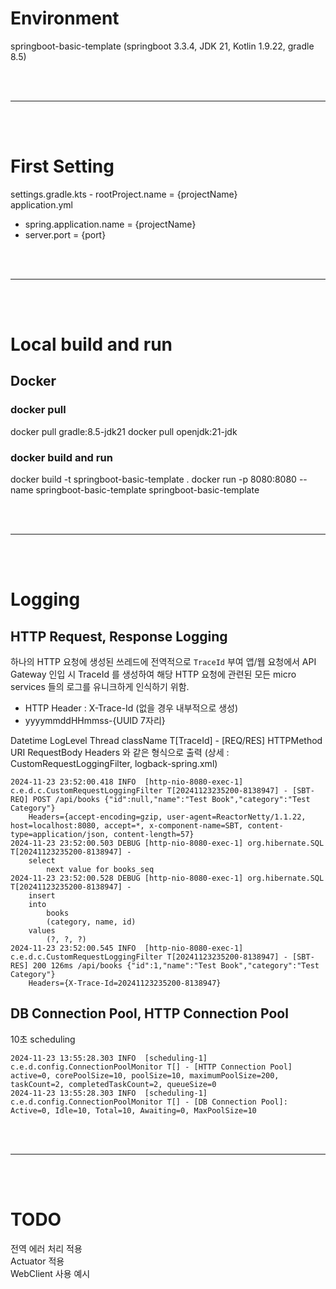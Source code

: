 # Environment
springboot-basic-template 
(springboot 3.3.4, JDK 21, Kotlin 1.9.22, gradle 8.5)

<br>
<br>

---

<br>
<br>

# First Setting
settings.gradle.kts - rootProject.name = {projectName}  <br>
application.yml <br>
- spring.application.name = {projectName}
- server.port = {port}

<br>
<br>

---

<br>
<br>

# Local build and run

## Docker

### docker pull
docker pull gradle:8.5-jdk21
docker pull openjdk:21-jdk

### docker build and run
docker build -t springboot-basic-template .
docker run -p 8080:8080 --name springboot-basic-template springboot-basic-template


<br>
<br>

---

<br>
<br>


# Logging

## HTTP Request, Response Logging
하나의 HTTP 요청에 생성된 쓰레드에 전역적으로 `TraceId` 부여
앱/웹 요청에서 API Gateway 인입 시 TraceId 를 생성하여 해당 HTTP 요청에 관련된 모든 micro services 들의 로그를 유니크하게 인식하기 위함.
- HTTP Header : X-Trace-Id    (없을 경우 내부적으로 생성)
- yyyymmddHHmmss-{UUID 7자리}

Datetime LogLevel Thread className T[TraceId] - [REQ/RES] HTTPMethod URI RequestBody 
    Headers
와 같은 형식으로 출력 (상세 : CustomRequestLoggingFilter, logback-spring.xml)
```
2024-11-23 23:52:00.418 INFO  [http-nio-8080-exec-1] c.e.d.c.CustomRequestLoggingFilter T[20241123235200-8138947] - [SBT-REQ] POST /api/books {"id":null,"name":"Test Book","category":"Test Category"}
    Headers={accept-encoding=gzip, user-agent=ReactorNetty/1.1.22, host=localhost:8080, accept=*, x-component-name=SBT, content-type=application/json, content-length=57}
2024-11-23 23:52:00.503 DEBUG [http-nio-8080-exec-1] org.hibernate.SQL T[20241123235200-8138947] - 
    select
        next value for books_seq
2024-11-23 23:52:00.528 DEBUG [http-nio-8080-exec-1] org.hibernate.SQL T[20241123235200-8138947] - 
    insert 
    into
        books
        (category, name, id) 
    values
        (?, ?, ?)    
2024-11-23 23:52:00.545 INFO  [http-nio-8080-exec-1] c.e.d.c.CustomRequestLoggingFilter T[20241123235200-8138947] - [SBT-RES] 200 126ms /api/books {"id":1,"name":"Test Book","category":"Test Category"}
    Headers={X-Trace-Id=20241123235200-8138947}    
```

## DB Connection Pool, HTTP Connection Pool
10초 scheduling

```
2024-11-23 13:55:28.303 INFO  [scheduling-1] c.e.d.config.ConnectionPoolMonitor T[] - [HTTP Connection Pool] active=0, corePoolSize=10, poolSize=10, maximumPoolSize=200, taskCount=2, completedTaskCount=2, queueSize=0
2024-11-23 13:55:28.303 INFO  [scheduling-1] c.e.d.config.ConnectionPoolMonitor T[] - [DB Connection Pool]: Active=0, Idle=10, Total=10, Awaiting=0, MaxPoolSize=10 
```

<br>
<br>

---

<br>
<br>

# TODO
전역 에러 처리 적용 <br>
Actuator 적용 <br>
WebClient 사용 예시 <br>